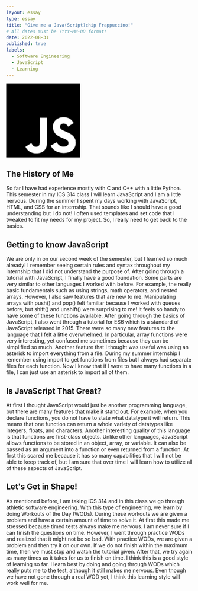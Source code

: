 ```yaml
---
layout: essay
type: essay
title: "Give me a Java(Script)chip Frappuccino!"
# All dates must be YYYY-MM-DD format!
date: 2022-08-31
published: true
labels:
  - Software Engineering
  - JavaScript
  - Learning
---
```


<img width="200px" class="rounded float-start pe-4" src="../img/javaicon.png">

## The History of Me
So far I have had experience mostly with C and C++ with a little Python.  This semester in my ICS 314 class I will learn JavaScript and I am a little nervous.  During the summer I spent my days working with JavaScript, HTML, and CSS for an internship.  That sounds like I should have a good understanding but I do not!  I often used templates and set code that I tweaked to fit my needs for my project.  So, I really need to get back to the basics.

## Getting to know JavaScript
We are only in on our second week of the semester, but I learned so much already!  I remember seeing certain rules and syntax throughout my internship that I did not understand the purpose of.  After going through a tutorial with JavaScript, I finally have a good foundation.  Some parts are very similar to other languages I worked with before.  For example, the really basic fundamentals such as using strings, math operators, and nested arrays.  However, I also saw features that are new to me.  Manipulating arrays with push() and pop() felt familiar because I worked with queues before, but shift() and unshift() were surprising to me!  It feels so handy to have some of these functions available.  After going through the basics of JavaScript, I also went through a tutorial for ES6 which is a standard of JavaScript released in 2015.  There were so many new features to the language that I felt a little overwhelmed.  In particular, array functions were very interesting, yet confused me sometimes because they can be simplified so much.  Another feature that I thought was useful was using an asterisk to import everything from a file.  During my summer internship I remember using import to get functions from files but I always had separate files for each function.  Now I know that if I were to have many functions in a file, I can just use an asterisk to import all of them.

## Is JavaScript That Great?
At first I thought JavaScript would just be another programming language, but there are many features that make it stand out.  For example, when you declare functions, you do not have to state what datatype it will return.  This means that one function can return a whole variety of datatypes like integers, floats, and characters.  Another interesting quality of this language is that functions are first-class objects.  Unlike other languages, JavaScript allows functions to be stored in an object, array, or variable.  It can also be passed as an argument into a function or even returned from a function.  At first this scared me because it has so many capabilities that I will not be able to keep track of, but I am sure that over time I will learn how to utilize all of these aspects of JavaScript.

## Let's Get in Shape!
As mentioned before, I am taking ICS 314 and in this class we go through athletic software engineering.  With this type of engineering, we learn by doing Workouts of the Day (WODs).  During these workouts we are given a problem and have a certain amount of time to solve it.  At first this made me stressed because timed tests always make me nervous.  I am never sure if I can finish the questions on time.  However, I went through practice WODs and realized that it might not be so bad.  With practice WODs, we are given a problem and then try it on our own.  If we do not finish within the maximum time, then we must stop and watch the tutorial given.  After that, we try again as many times as it takes for us to finish on time.  I think this is a good style of learning so far.  I learn best by doing and going through WODs which really puts me to the test, although it still makes me nervous.  Even though we have not gone through a real WOD yet, I think this learning style will work well for me.
